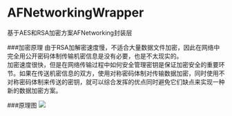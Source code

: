 # AFNetworkingWrapper
基于AES和RSA加密方案AFNetworking封装层

###加密原理
由于RSA加解密速度慢，不适合大量数据文件加密，因此在网络中完全用公开密码体制传输机密信息是没有必要，也是不太现实的。<br>
加密速度很快，但是在网络传输过程中如何安全管理密钥是保证加密安全的重要环节。如果在传送机密信息的双方，使用对称密码体制对传输数据加密，同时使用不对称密码体制来传送的密钥，就可以综合发挥的优点同时避免它们缺点来实现一种新的数据加密方案。


###原理图
![](https://github.com/zsading/AFNetworkingWrapper/blob/master/AFNetworkingWrapper/5066741493393_thumbs.jpg)
